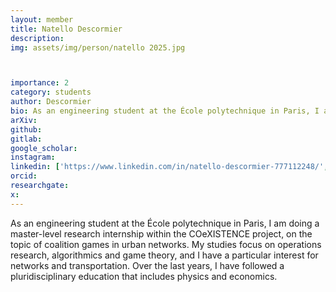 ```yaml
---
layout: member
title: Natello Descormier
description:
img: assets/img/person/natello 2025.jpg



importance: 2
category: students
author: Descormier
bio: As an engineering student at the École polytechnique in Paris, I am doing a master-level research internship within the COeXISTENCE project, on the topic of coalition games in urban networks.
arXiv:
github: 
gitlab:
google_scholar: 
instagram:
linkedin: ['https://www.linkedin.com/in/natello-descormier-777112248/',natello-descormier]
orcid: 
researchgate:
x: 
---
```

As an engineering student at the École polytechnique in Paris, I am doing a master-level research internship within the COeXISTENCE project, on the topic of coalition games in urban networks. My studies focus on operations research, algorithmics and game theory, and I have a particular interest for networks and transportation. Over the last years, I have followed a pluridisciplinary education that includes physics and economics.
